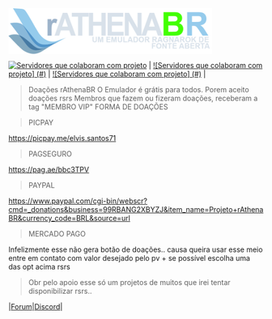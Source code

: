 <img src="branding/logo.png" align="center" height="90" />

[![Servidores que colaboram com projeto](#)](#) | [![Servidores que colaboram com projeto] (#)](#) | [![Servidores que colaboram com projeto] (#)](#) |
> Doações rAthenaBR
  O Emulador é grátis para todos. Porem aceito doações rsrs
  Membros que fazem ou fizeram doações, receberam a tag "MEMBRO VIP"
  FORMA DE DOAÇÕES

>  PICPAY

  https://picpay.me/elvis.santos71

>  PAGSEGURO

  https://pag.ae/bbc3TPV

>  PAYPAL

  https://www.paypal.com/cgi-bin/webscr?cmd=_donations&business=99RBANG2XBYZJ&item_name=Projeto+rAthenaBR&currency_code=BRL&source=url

>  MERCADO PAGO

  Infelizmente esse não gera botão de doações.. causa queira usar esse meio entre em contato com valor desejado pelo pv + se possível escolha uma das opt acima rsrs

 > Obr pelo apoio 
  esse só um projetos de muitos que irei tentar disponibilizar rsrs..

|[Forum](#)|[Discord](https://discord.gg/pQNH9Pg)|
